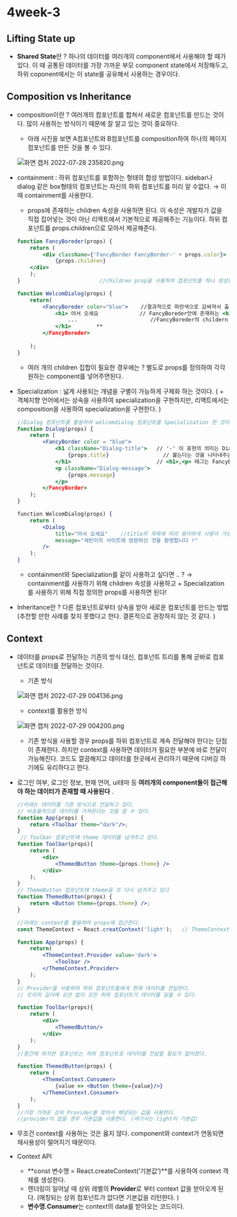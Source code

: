 # 4week-3

## Lifting State up

- **Shared State**란 ? 하나의 데이터를 여러개의 component에서 사용해야 할 때가 있다. 이 때 공통된 데이터를 가장 가까운 부모 component state에서 저장해두고, 하위 coponent에서는 이 state를 공유해서 사용하는 경우이다.

## Composition vs Inheritance

- composition이란 ? 여러개의 컴포넌트를 합쳐서 새로운 컴포넌트를 만드는 것이다. 많이 사용하는 방식이기 때문에 잘 알고 있는 것이 중요하다.
    - 아래 사진을 보면 A컴포넌트와 B컴포넌트를 composition하여 하나의 페이지 컴포넌트를 만든 것을 볼 수 있다.
    
    ![화면 캡처 2022-07-28 235820.png](4week-3%20e9db38b13c4e4435bf11068dd9b5b4a7/%25ED%2599%2594%25EB%25A9%25B4_%25EC%25BA%25A1%25EC%25B2%2598_2022-07-28_235820.png)
    
- containment : 하위 컴포넌트를 포함하는 형태의 합성 방법이다. sidebar나 dialog 같은 box형태의 컴포넌트는 자신의 하위 컴포넌트를 미리 알 수없다. → 이 때 containment를 사용한다.
    - props에 존재하는 children 속성을 사용하면 된다.  이 속성은 개발자가 값을 직접 집어넣는 것이 아닌 리액트에서 기본적으로 제공해주는 기능이다. 하위 컴포넌트를 props.children으로 모아서 제공해준다.
    
    ```jsx
    function FancyBoreder(props) {
    	return (
    		<div className={'FancyBorder FancyBorder-' + props.color}>
    			{props.children}  
    	</div>
    	);
    }                         //children prop을 사용하여 컴포넌트를 하나 생성했다. 
    
    function WelcomDialog(props) {
    	return(
    		<FancyBoreder color="blue">    //결과적으로 파란색으로 감싸져서 출력된다.
    			<h1> 어서 오세요             // FancyBoreder안에 존재하는 <h1>태그는 
    				...                       //FancyBoreder의 childern props로 전달된다.
    			</h1>        **
    		</FancyBoreder>
    	
    	);
    }
    ```
    
    - 여러 개의 children 집합이 필요한 경우에는 ? 별도로 props를 정의하여 각각 원하는 component를 넣어주면된다.
- Specialization : 넓게 사용되는 개념을 구별이 가능하게 구체화 하는 것이다. ( + 객체지향 언어에서는 상속을 사용하여 specialization을 구현하지만, 리액트에서는 composition을 사용하여 specialization을 구현한다. )
    
    ```jsx
    //Dialog 컴포넌트를 활용하여 welcomdialog 컴포넌트를 Specialization 한 것이다.
    function Dialog(props) { 
    	return (
    		<FancyBorder color = "blue">
    			<h1 className="Dialog-title">   // '-' 이 표현의 의미는 Dialog 뒤에 title이 
    				{props.title}                 // 붙는다는 것을 나타내주는 것 같다.
    			</h1>                           // <h1>,<p> 태그는 FancyBoreder의 childern props로 전달된다.
    			<p className="Dialog-message">
    				{props.message}
    			</p>
    		</FancyBorder>
    	);
    }
    
    function WelcomDialog(props) {
    	return (
    		<Dialog 
    			title="어서 오세요"    //title의 제목에 따라 용이하게 사용이 가능하다. 
    			message="세빈이의 사이트에 방문하신 것을 환영합니다 !"
    		/>
    	);
    }
    ```
    
    - containment와 Specialization를 같이 사용하고 싶다면 .. ? → containment를 사용하기 위해 children 속성을 사용하고 + Specialization를 사용하기 위해 직접 정의한 props를 사용하면 된다!
- Inheritance란 ?  다른 컴포넌트로부터 상속을 받아 새로운 컴포넌트를 만드는 방법 (추천할 만한 사례를 찾지 못했다고 한다. 결론적으로 권장하지 않는 것 같다. )

## Context

- 데이터를 props로 전달하는 기존의 방식 대신, 컴포넌트 트리를 통해 곧바로 컴포넌트로 데이터를 전달하는 것이다.
    
    
    - 기존 방식
    
    ![화면 캡처 2022-07-29 004136.png](4week-3%20e9db38b13c4e4435bf11068dd9b5b4a7/%25ED%2599%2594%25EB%25A9%25B4_%25EC%25BA%25A1%25EC%25B2%2598_2022-07-29_004136.png)
    
    - context를 활용한 방식
    
    ![화면 캡처 2022-07-29 004200.png](4week-3%20e9db38b13c4e4435bf11068dd9b5b4a7/%25ED%2599%2594%25EB%25A9%25B4_%25EC%25BA%25A1%25EC%25B2%2598_2022-07-29_004200.png)
    
    - 기존 방식을 사용할 경우 props를 하위 컴포넌트로 계속 전달해야 한다는 단점이 존재한다. 하지만 context를 사용하면 데이터가 필요한 부분에 바로 전달이 가능해진다. 코드도 깔끔해지고 데이터를 한곳에서 관리하기 때문에 디버깅 하기에도 유리하다고 한다.
- 로그인 여부, 로그인 정보, 현재 언어, ui테마 등 **여러개의 component들이 접근해야 하는 데이터가 존재할 때 사용된다** .
    
    ```jsx
    //아래는 데이터를 기존 방식으로 전달하고 있다.
    // 비효율적으로 데이터를 가져온다는 것을 알 수 있다.
    function App(props) {
    	return <Toolbar theme="dark"/>; 
    }
     // Toolbar 컴포넌트에 theme 데이터를 넘겨주고 있다.
    function Toolbar(props){
    	return (
    		<div>
    			<ThemedButton theme={props.theme} /> 
    		</div>                  
    	);
    }
    // ThemeButton 컴포넌트에 theme을 또 다시 넘겨주고 있다
    function ThemedButton(props) {
    	return <Button theme={props.theme} />;  
    }
    
    //아래는 context를 활용하여 props에 접근한다.
    const ThemeContext = React.creatContext('light');   // ThemeContext 생성
    
    function App(props) {
    	return(
    		<ThemeContext.Provider value='dark'>  
    			<Toolbar />
    		</ThemeContext.Provider>
    	);  
    }    
    // Provider을 사용하여 하위 컴포넌트들에게 현재 데이터를 전달한다.
    // 트리의 깊이에 상관 없이 모든 하위 컴포넌트가 데이터를 읽을 수 있다. 
    
    function Toolbar(props){
    	return (
    		<div>
    			<ThemedButton/> 
    		</div>               
    	);
    }
    //중간에 위치한 컴포넌트는 하위 컴포넌트로 데이터를 전달할 필요가 없어졌다.
    
    function ThemedButton(props) {
    	return ( 
    		<ThemeContext.Consumer>   
    			{value => <Button theme={value}/>}
    		</ThemeContext.Consumer>
    	);    
    }      
    //가장 가까운 상위 Provider를 찾아서 해당되는 값을 사용한다.
    //provider이 없을 경우 기본값을 사용한다. (여기서는 light이 기본값)
    ```
    
- 무조건 context를 사용하는 것은 옳지 않다. component와 context가 연동되면 재사용성이 떨어지기 때문이다.
- Context API
    - **const 변수명 = React.createContext(’기본값’)**를 사용하여 context 객체를 생성한다.
    - 렌더링이 일어날 때 상위 레벨의 **Provider**로 부터 context 값을 받아오게 된다. (매칭되는 상위 컴포넌트가 없다면 기본값을 리턴한다. )
    - **변수명.Consumer**는 context의 data를 받아오는 코드이다.